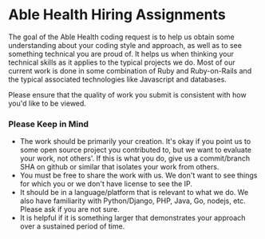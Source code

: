 # Able Health Hiring Assignments

The goal of the Able Health coding request is to help us obtain some understanding about your coding style and approach, as well as to see something technical you are proud of.   It helps us when thinking your technical skills as it applies to the typical projects we do.  Most of our current work is done in some combination of Ruby and Ruby-on-Rails and the typical associated technologies like Javascript and databases.

Please ensure that the quality of work you submit is consistent with how you'd like to be viewed.

### Please Keep in Mind 

- The work should be primarily your creation.  It's okay if you point us to some open source project you contributed to, but we want to evaluate your work, not others'.  If this is what you do, give us a commit/branch SHA on github or similar that isolates your work from others.
- You must be free to share the work with us. We don't want to see things for which you or we don't have license to see the IP.
- It should be in a language/platform that is relevant to what we do.  We also have familiarity with Python/Django, PHP, Java, Go, nodejs, etc.  Please ask if you are not sure. 
- It is helpful if it is something larger that demonstrates your approach over a sustained period of time.
